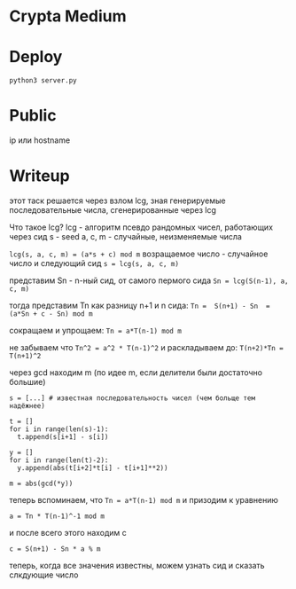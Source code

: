 
# Crypta Medium

# Deploy
```
python3 server.py
```

# Public
ip или hostname

# Writeup
этот таск решается через взлом lcg, зная генерируемые последовательные числа, сгенерированные через lcg

Что такое lcg?
lcg - алгоритм псевдо рандомных чисел, работающих через сид
s - seed
a, c, m - случайные, неизменяемые числа

`lcg(s, a, c, m) = (a*s + c) mod m`
возращаемое число - случайное число и следующий сид
`s = lcg(s, a, c, m)`

представим Sn - n-ный сид, от самого пермого сида
`Sn = lcg(S(n-1), a, c, m)`

тогда представим Tn как разницу n+1 и n сида:
`Tn =  S(n+1) - Sn  =  (a*Sn + c - Sn) mod m`

сокращаем и упрощаем:
`Tn = a*T(n-1) mod m`

не забываем что `Tn^2 = a^2 * T(n-1)^2`
и раскладываем до:
`T(n+2)*Tn = T(n+1)^2`

через gcd находим m (по идее m, если делители были достаточно большие)
```
s = [...] # известная последовательность чисел (чем больще тем надёжнее)

t = []
for i in range(len(s)-1):
  t.append(s[i+1] - s[i])

y = []
for i in range(len(t)-2):
  y.append(abs(t[i+2]*t[i] - t[i+1]**2))

m = abs(gcd(*y))
```
теперь вспоминаем, что 
`Tn = a*T(n-1) mod m`
и призодим к уравнению
```
a = Tn * T(n-1)^-1 mod m
```

и после всего этого находим c
```
c = S(n+1) - Sn * a % m
```


теперь, когда все значения известны, можем узнать сид и сказать слкдующие число